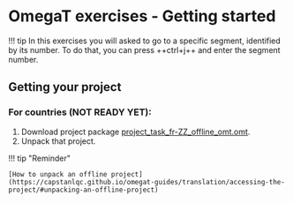 # OmegaT exercises - Getting started



!!! tip 
	In this exercises you will asked to go to a specific segment, identified by its number. To do that, you can press ++ctrl+j++ and enter the segment number.


## Getting your project

### For countries (NOT READY YET):

1. Download project package [project_task_fr-ZZ_offline_omt.omt](../_downloads/project_task_fr-ZZ_offline_omt.omt). <!-- @todo -->
2. Unpack that project.

!!! tip "Reminder"

	[How to unpack an offline project](https://capstanlqc.github.io/omegat-guides/translation/accessing-the-project/#unpacking-an-offline-project)

<!-- @todo: make the link above role-specific -->

<!-- 
### For training helpers:

Copy the following details to download the team project.

URL:
```url
https://github.com/capstanlqc/project_task_fr-ZZ_omt.git
``` 

Username:
```username
pisa25npm
``` 

You have received the password separately. Keep it safe.


To see where you must create your local folder of the project, see section about [File organization](../misc/tips/#file-organization) in the [Tips and tricks](../misc/tips/). 

!!! tip "Quick tip"
	Save team project under `C:\Work\`. If you don't have writing permissions there, save them under `C:\Users\USER\Work`.

!!! warning
	In any case, the location where you create the team project should not be inside a folder sync'ed by Dropbox, OneDrive, Nextcloud, etc. (any sync'ing service in your machine).

!!! note inline end "←TODO"
	Add link to the actual guide.
To see what to do to download a team/online project in OmegaT, check the **Accessing the project** > **Downloading a team project** from your OmegaT guide.
@todo: link to the actual guide 
-->


<!-- 
!!! note "NOTE FOR HELPERS"
	After you do an exercise, please remove your translation if you have entered one or restore the original translation if you have modified the one you found. you may restore the initial translation using the 100% match from initial.tmx.

-->